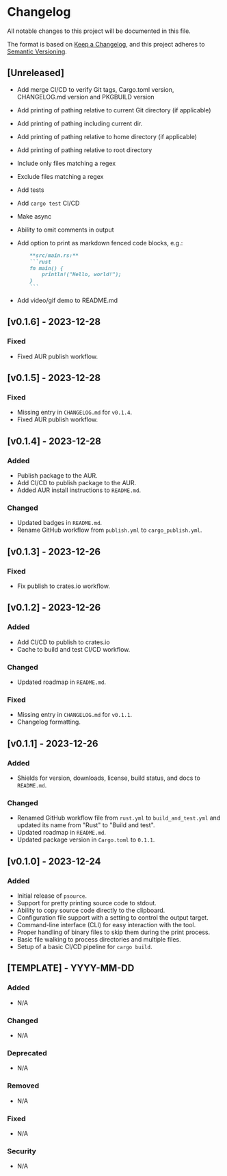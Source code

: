 # Changelog

All notable changes to this project will be documented in this file.

The format is based on [Keep a Changelog](https://keepachangelog.com/en/1.1.0/),
and this project adheres to [Semantic Versioning](https://semver.org/spec/v2.0.0.html).

## [Unreleased]

- Add merge CI/CD to verify Git tags, Cargo.toml version, CHANGELOG.md version and PKGBUILD version
- Add printing of pathing relative to current Git directory (if applicable)
- Add printing of pathing including current dir.
- Add printing of pathing relative to home directory (if applicable)
- Add printing of pathing relative to root directory
- Include only files matching a regex
- Exclude files matching a regex
- Add tests
- Add `cargo test` CI/CD
- Make async
- Ability to omit comments in output
- Add option to print as markdown fenced code blocks, e.g.:

    ```markdown
        **src/main.rs:**
        ```rust
        fn main() {
            println!("Hello, world!");
        }
        ```
    ```
- Add video/gif demo to README.md

## [v0.1.6] - 2023-12-28

### Fixed

- Fixed AUR publish workflow.

## [v0.1.5] - 2023-12-28

### Fixed

- Missing entry in `CHANGELOG.md` for `v0.1.4`.
- Fixed AUR publish workflow.

## [v0.1.4] - 2023-12-28

### Added

- Publish package to the AUR.
- Add CI/CD to publish package to the AUR.
- Added AUR install instructions to `README.md`.

### Changed

- Updated badges in `README.md`.
- Rename GitHub workflow from `publish.yml` to `cargo_publish.yml`.

## [v0.1.3] - 2023-12-26

### Fixed

- Fix publish to crates.io workflow.

## [v0.1.2] - 2023-12-26

### Added

- Add CI/CD to publish to crates.io
- Cache to build and test CI/CD workflow.

### Changed

- Updated roadmap in `README.md`.

### Fixed

- Missing entry in `CHANGELOG.md` for `v0.1.1`.
- Changelog formatting.

## [v0.1.1] - 2023-12-26

### Added

- Shields for version, downloads, license, build status, and docs to `README.md`.

### Changed

- Renamed GitHub workflow file from `rust.yml` to `build_and_test.yml` and updated its name from "Rust" to "Build and test".
- Updated roadmap in `README.md`.
- Updated package version in `Cargo.toml` to `0.1.1`.

## [v0.1.0] - 2023-12-24

### Added

- Initial release of `psource`.
- Support for pretty printing source code to stdout.
- Ability to copy source code directly to the clipboard.
- Configuration file support with a setting to control the output target.
- Command-line interface (CLI) for easy interaction with the tool.
- Proper handling of binary files to skip them during the print process.
- Basic file walking to process directories and multiple files.
- Setup of a basic CI/CD pipeline for `cargo build`.

## [TEMPLATE] - YYYY-MM-DD

### Added

- N/A

### Changed

- N/A

### Deprecated

- N/A

### Removed

- N/A

### Fixed

- N/A

### Security

- N/A
